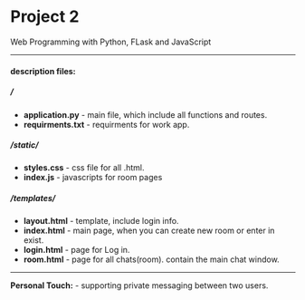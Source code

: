 # Project 2

Web Programming with Python, FLask and JavaScript

---
#### description files: ####
##### / #####
- **application.py** - main file, which include all functions and routes.
- **requirments.txt** - requirments for work app.

##### /static/ #####
- **styles.css** - css file for all .html.
- **index.js** - javascripts for room pages

##### /templates/ #####
- **layout.html** - template, include login info.
- **index.html** - main page, when you can create new room or enter in exist.
- **login.html** - page for Log in.
- **room.html** - page for all chats(room). contain the main chat window.

---
**Personal Touch:** - supporting private messaging between two users.
